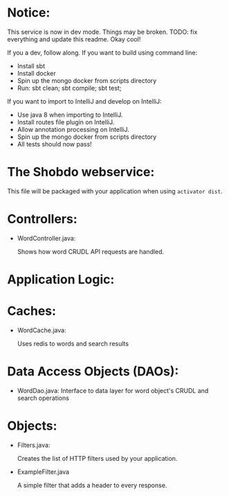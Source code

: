 Notice:
=======

This service is now in dev mode. Things may be broken. 
TODO: fix everything and update this readme.
Okay cool!

If you a dev, follow along.
If you want to build using command line:
- Install sbt
- Install docker
- Spin up the mongo docker from scripts directory 
- Run: sbt clean; sbt compile; sbt test;

If you want to import to IntelliJ and develop on IntelliJ:
- Use java 8 when importing to IntelliJ. 
- Install routes file plugin on IntelliJ.
- Allow annotation processing on IntelliJ.
- Spin up the mongo docker from scripts directory 
- All tests should now pass!

The Shobdo webservice:
==============================

This file will be packaged with your application when using `activator dist`.

Controllers:
============

- WordController.java:

  Shows how word CRUDL API requests are handled.
  
Application Logic:
==================

Caches:
=======

- WordCache.java:

  Uses redis to words and search results
  
Data Access Objects (DAOs):
===========================

- WordDao.java:
  Interface to data layer for word object's CRUDL and search operations

Objects:
========

- Filters.java:

  Creates the list of HTTP filters used by your application.

- ExampleFilter.java

  A simple filter that adds a header to every response.